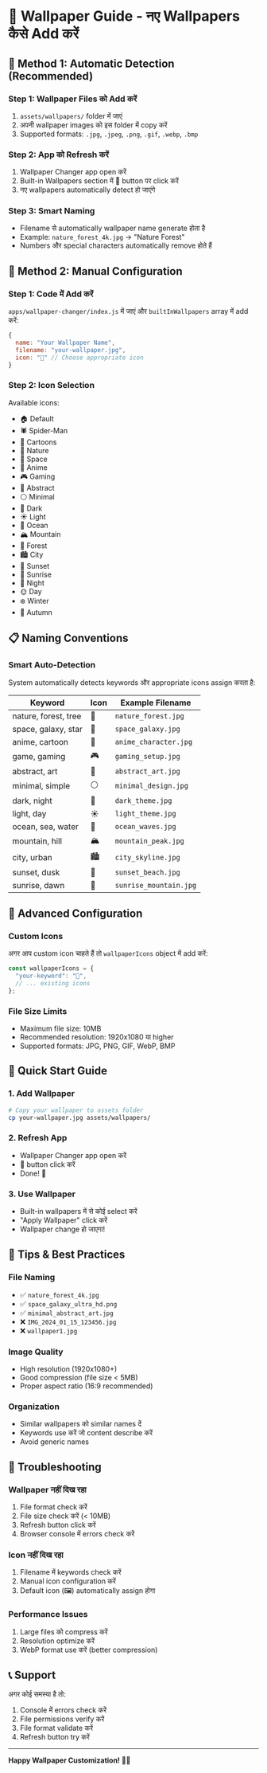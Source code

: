 # 🎨 Wallpaper Guide - नए Wallpapers कैसे Add करें

## 📁 **Method 1: Automatic Detection (Recommended)**

### **Step 1: Wallpaper Files को Add करें**

1. `assets/wallpapers/` folder में जाएं
2. अपनी wallpaper images को इस folder में copy करें
3. Supported formats: `.jpg`, `.jpeg`, `.png`, `.gif`, `.webp`, `.bmp`

### **Step 2: App को Refresh करें**

1. Wallpaper Changer app open करें
2. Built-in Wallpapers section में 🔄 button पर click करें
3. नए wallpapers automatically detect हो जाएंगे

### **Step 3: Smart Naming**

- Filename से automatically wallpaper name generate होता है
- Example: `nature_forest_4k.jpg` → "Nature Forest"
- Numbers और special characters automatically remove होते हैं

## 🎯 **Method 2: Manual Configuration**

### **Step 1: Code में Add करें**

`apps/wallpaper-changer/index.js` में जाएं और `builtInWallpapers` array में add करें:

```javascript
{
  name: "Your Wallpaper Name",
  filename: "your-wallpaper.jpg",
  icon: "🌲" // Choose appropriate icon
}
```

### **Step 2: Icon Selection**

Available icons:

- 🏠 Default
- 🕷️ Spider-Man
- 🍩 Cartoons
- 🌲 Nature
- 🚀 Space
- 🌸 Anime
- 🎮 Gaming
- 🎨 Abstract
- ⚪ Minimal
- 🌙 Dark
- ☀️ Light
- 🌊 Ocean
- 🏔️ Mountain
- 🌳 Forest
- 🏙️ City
- 🌅 Sunset
- 🌄 Sunrise
- 🌃 Night
- 🌞 Day
- ❄️ Winter
- 🍂 Autumn

## 📋 **Naming Conventions**

### **Smart Auto-Detection**

System automatically detects keywords और appropriate icons assign करता है:

| Keyword              | Icon | Example Filename       |
| -------------------- | ---- | ---------------------- |
| nature, forest, tree | 🌲   | `nature_forest.jpg`    |
| space, galaxy, star  | 🚀   | `space_galaxy.jpg`     |
| anime, cartoon       | 🌸   | `anime_character.jpg`  |
| game, gaming         | 🎮   | `gaming_setup.jpg`     |
| abstract, art        | 🎨   | `abstract_art.jpg`     |
| minimal, simple      | ⚪   | `minimal_design.jpg`   |
| dark, night          | 🌙   | `dark_theme.jpg`       |
| light, day           | ☀️   | `light_theme.jpg`      |
| ocean, sea, water    | 🌊   | `ocean_waves.jpg`      |
| mountain, hill       | 🏔️   | `mountain_peak.jpg`    |
| city, urban          | 🏙️   | `city_skyline.jpg`     |
| sunset, dusk         | 🌅   | `sunset_beach.jpg`     |
| sunrise, dawn        | 🌄   | `sunrise_mountain.jpg` |

## 🔧 **Advanced Configuration**

### **Custom Icons**

अगर आप custom icon चाहते हैं तो `wallpaperIcons` object में add करें:

```javascript
const wallpaperIcons = {
  "your-keyword": "🎯",
  // ... existing icons
};
```

### **File Size Limits**

- Maximum file size: 10MB
- Recommended resolution: 1920x1080 या higher
- Supported formats: JPG, PNG, GIF, WebP, BMP

## 🚀 **Quick Start Guide**

### **1. Add Wallpaper**

```bash
# Copy your wallpaper to assets folder
cp your-wallpaper.jpg assets/wallpapers/
```

### **2. Refresh App**

- Wallpaper Changer app open करें
- 🔄 button click करें
- Done! 🎉

### **3. Use Wallpaper**

- Built-in wallpapers में से कोई select करें
- "Apply Wallpaper" click करें
- Wallpaper change हो जाएगा!

## 📝 **Tips & Best Practices**

### **File Naming**

- ✅ `nature_forest_4k.jpg`
- ✅ `space_galaxy_ultra_hd.png`
- ✅ `minimal_abstract_art.jpg`
- ❌ `IMG_2024_01_15_123456.jpg`
- ❌ `wallpaper1.jpg`

### **Image Quality**

- High resolution (1920x1080+)
- Good compression (file size < 5MB)
- Proper aspect ratio (16:9 recommended)

### **Organization**

- Similar wallpapers को similar names दें
- Keywords use करें जो content describe करें
- Avoid generic names

## 🔄 **Troubleshooting**

### **Wallpaper नहीं दिख रहा**

1. File format check करें
2. File size check करें (< 10MB)
3. Refresh button click करें
4. Browser console में errors check करें

### **Icon नहीं दिख रहा**

1. Filename में keywords check करें
2. Manual icon configuration करें
3. Default icon (🖼️) automatically assign होगा

### **Performance Issues**

1. Large files को compress करें
2. Resolution optimize करें
3. WebP format use करें (better compression)

## 📞 **Support**

अगर कोई समस्या है तो:

1. Console में errors check करें
2. File permissions verify करें
3. File format validate करें
4. Refresh button try करें

---

**Happy Wallpaper Customization! 🎨✨**
